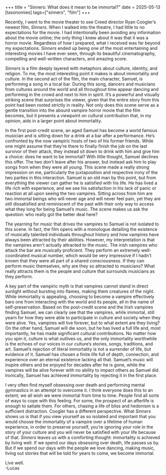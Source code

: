 +++
title = "Sinners: What does it mean to be immortal?"
date = 2025-05-13
[taxonomies]
tags=["sinners", "film"]
+++

Recently, I went to the movie theater to see Creed director Ryan Coogler’s
newest film, *Sinners*. When I walked into the theatre, I had little to no
expectations for the movie. I had intentionally been avoiding any information
about the movie online; the only thing I knew about it was that it was a horror
movie. Regardless of how I prepared, what I received was far beyond my
expectations. *Sinners* ended up being one of the most entertaining and
interesting movies I have ever seen, through its beautiful cinematography,
compelling and well-written characters, and amazing score.

*Sinners* is a film deeply layered with metaphors about culture, identity, and
religion. To me, the most interesting point it makes is about immortality and
culture. In the second act of the film, the main character, Samuel, is
performing a song in a local bar. During this song, dancers and musicians from
cultures around the world and all throughout time appear dancing and performing
in the crowd and next to him in spirit. It’s a powerful and visually striking
scene that surprises the viewer, given that the entire story from this point had
been rooted strictly in reality. Not only does this scene serve as a gentle
transition into the absurd vampire horror movie that the film becomes, but it
presents a viewpoint on cultural contribution that, in my opinion, aids in a
larger point about immortality.

In the first post-credit scene, an aged Samuel has become a world famous
musician and is sitting down for a drink at a bar after a performance. He’s
confronted by the now vampiric hosts of two of his former friends. While one
might assume that they’re there to finally finish the job on the last survivor
of their attack, they instead sit down to drink with him and give him a choice:
does he want to be immortal? With little thought, Samuel declines this offer.
The two don’t leave after his answer, but instead ask him to play songs from
when they were all young. This scene made a really strong impression on me,
particularly the juxtaposition and respective irony of the two parties in this
interaction. Samuel is an old man by this point, but from everything the viewer
can gather he is satisfied with his life. He has lived a life rich with
experience, and we see his satisfaction in his lack of panic or reaction at all
upon seeing the two vampires. Sitting across from him are two immortal beings
who will never age and will never feel pain, yet they are still dissatisfied and
reminiscent of the past with their only way to access what they long for being
Samuel’s music. The scene makes us ask the question: who really got the better
deal here?

The yearning for music that drives the vampires to Samuel is not isolated to
this scene. In fact, the film opens with a monologue detailing the existence of
musically talented individuals throughout history and how vampires have always
been attracted by their abilities. However, my interpretation is that the
vampires aren't actually attracted to the music. The irish vampires who attack
the bar are musically proficient. They perform an extremely well-coordinated
musical number, which would be very impressive if I hadn't known that they were
all part of a shared consciousness. If they can perform music themselves, why
are they so attracted to musicians? What really attracts them is the people and
culture that surrounds musicians as they perform. 

A key part of the vampiric myth is that vampires cannot stand in direct sunlight
without bursting into flames, making them creatures of the night. While
immortality is appealing, choosing to become a vampire effectively bars one from
interacting with the world and its people, all in the name of self-preservation.
Based on the post-credit scene and the Irish vampires finding Samuel, we can
clearly see that the vampires, while immortal, still yearn for how they were
able to participate in culture and society when they were alive. Yes, vampires
will live forever, but to what extent are they living? On the other hand, Samuel
will die soon, but he has lived a full life and, most importantly, he has made
significant cultural contributions. No matter how you spin it, culture is what
outlives us, and the only immortality worthwhile is the echoes of our voices in
our culture’s stories, songs, traditions, and art. Samuel’s rejection of literal
immortality is not a surrender of life, but evidence of it. Samuel has chosen a
finite life full of depth, connection, and experience over an eternal existence
lacking all that. Samuel’s music will inspire others and be enjoyed for
decades after he is gone, while the vampires will be alive forever with no
ability to impact others as Samuel did. Ironically, Samuel has achieved
immortality by rejecting it in the first place.

I very often find myself obsessing over death and performing mental gymnastics
in an attempt to overcome it. I think everyone does this to an extent; we all
wish we were immortal from time to time. People find all sorts of ways to cope
with this feeling. For some, the prospect of an afterlife is enough to satiate
them. For others, chasing a life of bliss and hedonism is a sufficient
distraction. Coogler has a different perspective. What *Sinners* shows us is that
if you view yourself as so isolated and important that you would choose the
immortality of a vampire over a lifetime of human experience, in order to
preserve yourself, you’re ignoring your role in the story of your culture and
you will never be satisfied with your life because of that. *Sinners* leaves us
with a comforting thought: immortality is achieved by living well. If we spend
our days obsessing over death, life passes us by. But if we spend our days with
the people we love dancing, making music, living out stories that will be told
for years to come, we become immortal.

Live well.\
-Lucas

